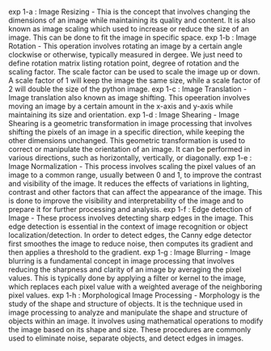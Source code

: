 exp 1-a : Image Resizing - Thia is the concept that involves changing the dimensions of an image while maintaining its quality and content. It is also known as image scaling which used to increase or reduce the size of an image. This can be done to fit the image in specific space.
exp 1-b : Image Rotation - This operation involves rotating an image by a certain angle clockwise or otherwise, typically measured in dergee. We just need to define rotation matrix listing rotation point, degree of rotation and the scaling factor. The scale factor can be used to scale the image up or down. A scale factor of 1 will keep the image the same size, while a scale factor of 2 will double the size of the python image.
exp 1-c : Image Translation - Image translation also known as image shifting. This opeeration involves moving an image by a certain amount in the x-axis and y-axis while maintaining its size and orientation. 
exp 1-d : Image Shearing - Image Shearing is a geometric transformation in image processing that involves shifting the pixels of an image in a specific direction, while keeping the other dimensions unchanged. This geometric transformation is used to correct or manipulate the orientation of an image. It can be performed in various directions, such as horizontally, vertically, or diagonally.
exp 1-e : Image Normalization - This process involves scaling the pixel values of an image to a common range, usually between 0 and 1, to improve the contrast and visibility of the image. It reduces the effects of variations in lighting, contrast and other factors that can affect the appearance of the image. This is done to improve the visibility and interpretability of the image and to prepare it for further processing and analysis.
exp 1-f : Edge detection of Image - These process involves detecting sharp edges in the image. This edge detection is essential in the context of image recognition or object localization/detection. In order to detect edges, the Canny edge detector first smoothes the image to reduce noise, then computes its gradient and then applies a threshold to the gradient.
exp 1-g : Image Blurring - Image blurring is a fundamental concept in image processing that involves reducing the sharpness and clarity of an image by averaging the pixel values.  This is typically done by applying a filter or kernel to the image, which replaces each pixel value with a weighted average of the neighboring pixel values.
exp 1-h : Morphological Image Processing - Morphology is the study of the shape and structure of objects. It is the technique used in image processing to analyze and manipulate the shape and structure of objects within an image. It involves using mathematical operations to modify the image based on its shape and size. These procedures are commonly used to eliminate noise, separate objects, and detect edges in images.
